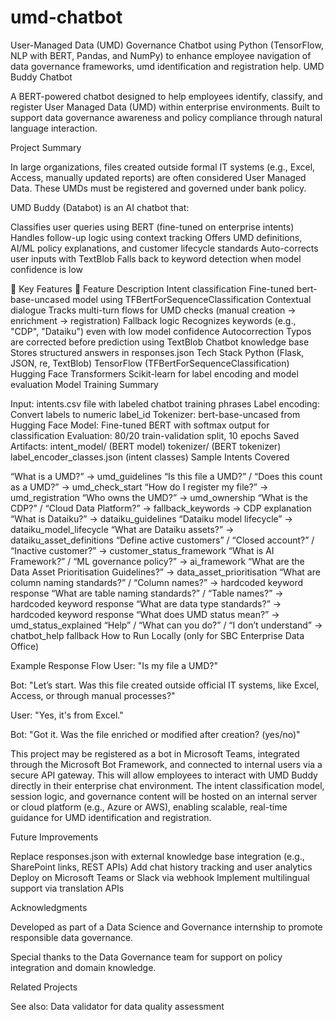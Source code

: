 # umd-chatbot
User-Managed Data (UMD) Governance Chatbot using Python (TensorFlow, NLP with BERT, Pandas, and NumPy) to enhance employee navigation of data governance frameworks, umd identification and registration help.
UMD Buddy Chatbot  

A BERT-powered chatbot designed to help employees identify, classify, and register User Managed Data (UMD) within enterprise environments. Built to support data governance awareness and policy compliance through natural language interaction. 

Project Summary 

In large organizations, files created outside formal IT systems (e.g., Excel, Access, manually updated reports) are often considered User Managed Data. These UMDs must be registered and governed under bank policy. 

UMD Buddy (Databot)  is an AI chatbot that: 

Classifies user queries using BERT (fine-tuned on enterprise intents) 
Handles follow-up logic using context tracking 
Offers UMD definitions, AI/ML policy explanations, and customer lifecycle standards 
Auto-corrects user inputs with TextBlob 
Falls back to keyword detection when model confidence is low 
 

🤖 Key Features 🤖 
Feature 
Description 
Intent classification 
Fine-tuned bert-base-uncased model using TFBertForSequenceClassification 
Contextual dialogue 
Tracks multi-turn flows for UMD checks (manual creation → enrichment → registration) 
Fallback logic 
Recognizes keywords (e.g., "CDP", "Dataiku") even with low model confidence 
Autocorrection 
Typos are corrected before prediction using TextBlob 
Chatbot knowledge base 
Stores structured answers in responses.json 
Tech Stack 
Python (Flask, JSON, re, TextBlob) 
TensorFlow (TFBertForSequenceClassification) 
Hugging Face Transformers 
Scikit-learn for label encoding and model evaluation 
Model Training Summary 

Input: intents.csv file with labeled chatbot training phrases 
Label encoding: Convert labels to numeric label_id 
Tokenizer: bert-base-uncased from Hugging Face 
Model: Fine-tuned BERT with softmax output for classification 
Evaluation: 80/20 train-validation split, 10 epochs 
Saved Artifacts: 
intent_model/ (BERT model) 
tokenizer/ (BERT tokenizer) 
label_encoder_classes.json (intent classes) 
Sample Intents Covered 

“What is a UMD?” → umd_guidelines 
“Is this file a UMD?” / “Does this count as a UMD?” → umd_check_start 
“How do I register my file?” → umd_registration 
“Who owns the UMD?” → umd_ownership 
“What is the CDP?” / “Cloud Data Platform?” → fallback_keywords → CDP explanation 
“What is Dataiku?” → dataiku_guidelines 
“Dataiku model lifecycle” → dataiku_model_lifecycle 
“What are Dataiku assets?” → dataiku_asset_definitions 
“Define active customers” / “Closed account?” / “Inactive customer?” → customer_status_framework 
“What is AI Framework?” / “ML governance policy?” → ai_framework 
“What are the Data Asset Prioritisation Guidelines?” → data_asset_prioritisation 
“What are column naming standards?” / “Column names?” → hardcoded keyword response 
“What are table naming standards?” / “Table names?” → hardcoded keyword response 
“What are data type standards?” → hardcoded keyword response 
“What does UMD status mean?” → umd_status_explained 
“Help” / “What can you do?” / “I don’t understand” → chatbot_help fallback 
How to Run Locally (only for SBC Enterprise Data Office) 
 

Example Response Flow 
User: "Is my file a UMD?"  

Bot: "Let’s start. Was this file created outside official IT systems, like Excel, Access, or through manual processes?"  

User: "Yes, it's from Excel."  

Bot: "Got it. Was the file enriched or modified after creation? (yes/no)" 


This project may be registered as a bot in Microsoft Teams, integrated through the Microsoft Bot Framework, and connected to internal users via a secure API gateway. This will allow employees to interact with UMD Buddy directly in their enterprise chat environment. The intent classification model, session logic, and governance content will be hosted on an internal server or cloud platform (e.g., Azure or AWS), enabling scalable, real-time guidance for UMD identification and registration.  

Future Improvements 

Replace responses.json with external knowledge base integration (e.g., SharePoint links, REST APIs) 
Add chat history tracking and user analytics 
Deploy on Microsoft Teams or Slack via webhook 
Implement multilingual support via translation APIs 
 

Acknowledgments 

Developed as part of a Data Science and Governance internship to promote responsible data governance. 

Special thanks to the Data Governance team for support on policy integration and domain knowledge. 

 

Related Projects 

See also: Data validator for data quality assessment 
